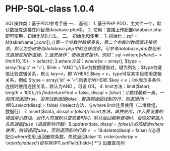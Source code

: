 # PHP-SQL-class 1.0.4
SQL操作类：基于PDO参考手册
一、	基础：
	1.	基于PHP PDO，主文件一个，默认数据库连接在同目录database.php中。
	2.	使用：直接上传配置database.php即可使用，初始化M()方法。
二、	初始化和使用：
	1.	初始化：$sql=M($tableName[,$conn]);//第一个参数时数据表名，第二个参数时数据库连接信息，默认为空时使用database.php中的连接信息，可参考database.php数组形式直接使用新连接。
	2.	连贯操作：使用连贯操作，例如：$sql->where($where)->limit(10,10)->select();
	3.	where方法：where($w = array(), $type = array('logic' => '='), $link = "AND");//$w为数据键值对，键为列名；$type为键值比较逻辑关系，默认 $key=$v，即 WHERE $key = $v，$type可写某字段使用逻辑关系，例如 $type = array('id' => '<')则表示WHERE $key < $v；$link表示多条件连接时使用连接关系，默认为AND ，可设 OR。
	4.	limit方法：limit($start, $length = 100);//
	5.	find($returnFind = false, $dissql = false)：//查找最新一条，一般情况返回true，没有找到返回false；若指明返回找到的行，则返回行(一维)
	6.	select($dissql = false) //select方法，与where  limit连贯使用（二维数组，数据行）
	7.	insert($data, $dissql = false) //insert方法，单独使用，传入要设置的键值索引数组，没传入的键默认空或者时间，默认返回最新自增id，否则如果插入失败返回false（根据影响行数）
	8.	update($data, $dissql = false) //必须结合where使用，错误返回false，否则返回影响行数>=1
	9.	delete($dissql = false) //必须配合where使用,返回删除条数，失败返回false
	10. order($orderby='order by id desd') 自写排序
	11. setField($field=['*']) 设置查询列
